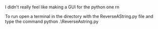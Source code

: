 I didn't really feel like making a GUI for the python one rn

To run open a terminal in the directory with the ReverseAString.py file and type the command
    python .\ReverseAstring.py